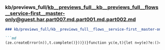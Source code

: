 ### kb/previews_full/kb__previews_full__kb__previews_full__flows__service-first__master-only@guest.har.part007.md.part001.md.part002.md

```md
### kb/previews_full/kb__previews_full__flows__service-first__master-only@guest.har.part007.md.part001.md (part 002)

```md
(ze.createError(n)),t.complete()}))})}function yc(e,t){let n=y(e)?e:()=>e;return y(t)?mc(t,{co
```

```

```
